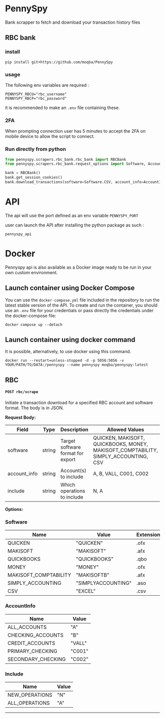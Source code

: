 # PennySpy
Bank scrapper to fetch and download your transaction history files

## RBC bank
### install
`pip install git+https://github.com/moqba/PennySpy`

### usage
The following env variables are required :
```dotenv
PENNYSPY_RBCU="rbc_username"
PENNYSPY_RBCP="rbc_password"
```
it is recommended to make an `.env` file containing these.
### 2FA
When prompting connection user has 5 minutes to accept the 2FA on mobile device to allow the script to connect.

### Run directly from python
```python
from pennyspy.scrapers.rbc_bank.rbc_bank import RBCBank
from pennyspy.scrapers.rbc_bank.request_options import Software, AccountInfo, Include

bank = RBCBank()
bank.get_session_cookies()
bank.download_transactions(software=Software.CSV, account_info=AccountInfo.PRIMARY_CHECKING, include=Include.ALL_OPERATIONS)
```

# API
The api will use the port defined as an env variable `PENNYSPY_PORT`

user can launch the API after installing the python package as such :
```shell
pennyspy_api
```

# Docker
Pennyspy api is also available as a Docker image ready to be run in your own custom environment.
## Launch container using Docker Compose
You can use the `docker-compose.yml` file included in the repository to run the latest stable version of the API.
To create and run the container, you should use an `.env` file for your credentials or pass directly the credentials under the docker-compose file:
```shell
docker compose up --detach
```

## Launch container using docker command
It is possible, alternatively, to use docker using this command.
```shell
docker run --restart=unless-stopped -d -p 5056:5056 -v YOUR/PATH/TO/DATA:/pennyspy --name pennyspy moqba/pennyspy:latest
```


## RBC
#### `POST rbc/scrape`

Initiate a transaction download for a specified RBC account and software format.
The body is in JSON.

**Request Body:**

| Field         | Type      | Description                                                        | Allowed Values                                                                         |
|---------------|-----------|--------------------------------------------------------------------|----------------------------------------------------------------------------------------|
| software      | string    | Target software format for export                                  | QUICKEN, MAKISOFT, QUICKBOOKS, MONEY, MAKISOFT_COMPTABILITY, SIMPLY_ACCOUNTING, CSV    |
| account_info  | string    | Account(s) to include                                              | A, B, VALL, C001, C002
| include       | string    | Which operations to include                                        | N, A

**Options:**


### Software

| Name                   | Value             | Extension |
|------------------------|-------------------|-----------|
| QUICKEN                | "QUICKEN"         | .ofx      |
| MAKISOFT               | "MAKISOFT"        | .afx      |
| QUICKBOOKS             | "QUICKBOOKS"      | .qbo      |
| MONEY                  | "MONEY"           | .ofx      |
| MAKISOFT_COMPTABILITY  | "MAKISOFTB"       | .afx      |
| SIMPLY_ACCOUNTING      | "SIMPLYACCOUNTING"| .aso      |
| CSV                    | "EXCEL"           | .csv      |

### AccountInfo

| Name                | Value    |
|---------------------|----------|
| ALL_ACCOUNTS        | "A"      |
| CHECKING_ACCOUNTS   | "B"      |
| CREDIT_ACCOUNTS     | "VALL"   |
| PRIMARY_CHECKING    | "C001"   |
| SECONDARY_CHECKING  | "C002"   |

### Include

| Name            | Value |
|-----------------|-------|
| NEW_OPERATIONS  | "N"   |
| ALL_OPERATIONS  | "A"   |

---